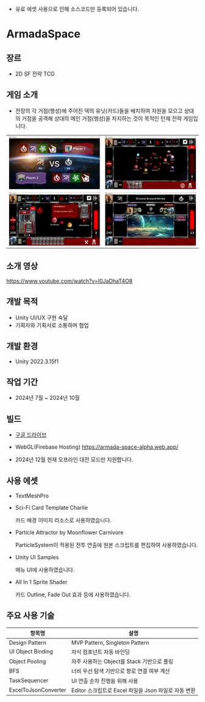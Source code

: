 * 유료 에셋 사용으로 인해 소스코드만 등록되어 있습니다.

# ArmadaSpace
## 장르
- 2D SF 전략 TCG
## 게임 소개
- 전장의 각 거점(행성)에 주어진 덱의 유닛(카드)들을 배치하여 자원을 모으고 상대의 거점을 공격해 상대의 메인 거점(행성)을 차지하는 것이 목적인 턴제 전략 게임입니다.
<table>
  <tr>
    <td><img src="./Clips/1.png" width="400"></td>
    <td><img src="./Clips/2.png" width="400"></td>
  </tr>
  <tr>
    <td><img src="./Clips/3.png" width="400"></td>
    <td><img src="./Clips/4.png" width="400"></td>
  </tr>
</table>

## 소개 영상
https://www.youtube.com/watch?v=I0JaDhaT4O8

## 개발 목적
- Unity UI/UX 구현 숙달
- 기획자와 기획서로 소통하며 협업
## 개발 환경
- Unity 2022.3.15f1
## 작업 기간
- 2024년 7월 ~ 2024년 10월
## 빌드
- [구글 드라이브](https://drive.google.com/file/d/1hJtZu9CItzehO45QoUb1B6bfsQbvwHAB/view?usp=sharing)
- WebGL(Firebase Hosting) https://armada-space-alpha.web.app/

- 2024년 12월 현재 오프라인 대전 모드만 지원합니다.
## 사용 에셋
- TextMeshPro
- Sci-Fi Card Template Charlie
  
  카드 배경 이미지 리소스로 사용하였습니다.
- Particle Attractor by Moonflower Carnivore
  
  ParticleSystem이 적용된 전투 연출에 원본 스크립트를 편집하여 사용하였습니다.
- Unity UI Samples
  
  메뉴 UI에 사용하였습니다.
- All In 1 Sprite Shader
  
  카드 Outline, Fade Out 효과 등에 사용하였습니다.

## 주요 사용 기술

| 항목명        | 설명      |
| ------------- | ------------- |
| Design Pattern  | MVP Pattern, Singleton Pattern  |
| UI Object Binding  | 자식 컴포넌트 자동 바인딩  |
| Object Pooling  | 자주 사용하는 Object를 Stack 기반으로 풀링  |
| BFS  | 너비 우선 탐색 기반으로 항로 연결 여부 계산  |
| TaskSequencer  | UI 연출 순차 진행을 위해 사용  |
| ExcelToJsonConverter  | Editor 스크립트로 Excel 파일을 Json 파일로 자동 변환  |

